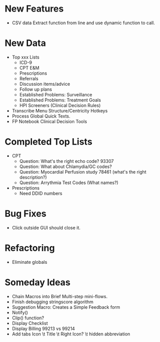 New Features
============

* CSV data Extract function from line and use dynamic function to call.

New Data
========

* Top xxx Lists
	* ICD-9
	* CPT E&M
	* Prescriptions
	* Referrals
	* Discussion items/advice
	* Follow up plans
	* Established Problems: Surveillance
	* Established Problems: Treatment Goals
	* HPI Screeners (Clinical Decision Rules)
* Transcribe Menu Structure/Centricity Hotkeys
* Process Global Quick Texts.
* FP Notebook Clinical Decision Tools

Completed Top Lists
===========
* CPT
	* Question: What's the right echo code? 93307
	* Question: What about Chlamydia/GC codes?
	* Question: Myocardial Perfusion study 78461 (what's the right description?)
	* Question: Arrythmia Test Codes (What names?)
* Prescriptions
	* Need DDID numbers
	

Bug Fixes
=========

* Click outside GUI should close it.

Refactoring
===========

* Eliminate globals

Someday Ideas
=============

* Chain Macros into Brief Multi-step mini-flows.
* Finish debugging stringscore algorithm
* Suggestion Macro: Creates a Simple Feedback form
* Notify()
* Clip() function?
* Display Checklist
* Display Billing 99213 vs 99214
* Add tabs Icon \t Title \t Right Icon? \t hidden abbreviation
